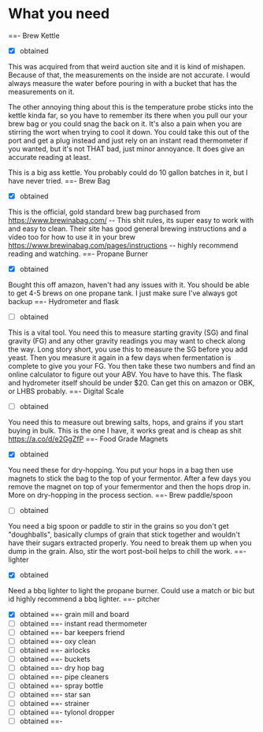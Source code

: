 # What you need

==- Brew Kettle
- [x] obtained

This was acquired from that weird auction site and it is kind of mishapen. Because of that, the measurements on the inside are not accurate. I would always measure the water before pouring in with a bucket that has the measurements on it.

The other annoying thing about this is the temperature probe sticks into the kettle kinda far, so you have to remember its there when you pull our your brew bag or you could snag the back on it. It's also a pain when you are stirring the wort when trying to cool it down. You could take this out of the port and get a plug instead and just rely on an instant read thermometer if you wanted, but it's not THAT bad, just minor annoyance. It does give an accurate reading at least.

This is a big ass kettle. You probably could do 10 gallon batches in it, but I have never tried.
==- Brew Bag
- [x] obtained

This is the official, gold standard brew bag purchased from https://www.brewinabag.com/ -- This shit rules, its super easy to work with and easy to clean. Their site has good general brewing instructions and a video too for how to use it in your brew https://www.brewinabag.com/pages/instructions -- highly recommend reading and watching.
==- Propane Burner
- [x] obtained

Bought this off amazon, haven't had any issues with it. You should be able to get 4-5 brews on one propane tank. I just make sure I've always got backup
==- Hydrometer and flask
- [ ] obtained

This is a vital tool. You need this to measure starting gravity (SG) and final gravity (FG) and any other gravity readings you may want to check along the way. Long story short, you use this to measure the SG before you add yeast. Then you measure it again in a few days when fermentation is complete to give you your FG. You then take these two numbers and find an online calculator to figure out your ABV. You have to have this. The flask and hydrometer itself should be under $20. Can get this on amazon or OBK, or LHBS probably.
==- Digital Scale
- [ ] obtained

You need this to measure out brewing salts, hops, and grains if you start buying in bulk. This is the one I have, it works great and is cheap as shit https://a.co/d/e2GgZfP
==- Food Grade Magnets
- [x] obtained

You need these for dry-hopping. You put your hops in a bag then use magnets to stick the bag to the top of your fermentor. After a few days you remove the magnet on top of your femermentor and then the hops drop in. More on dry-hopping in the process section.
==- Brew paddle/spoon
- [ ] obtained

You need a big spoon or paddle to stir in the grains so you don't get "doughballs", basically clumps of grain that stick together and wouldn't have their sugars extracted properly. You need to break them up when you dump in the grain. Also, stir the wort post-boil helps to chill the work.
==- lighter
- [x] obtained

Need a bbq lighter to light the propane burner. Could use a match or bic but id highly recommend a bbq lighter.
==- pitcher
- [x] obtained
==- grain mill and board
- [ ] obtained
==- instant read thermometer
- [ ] obtained
==- bar keepers friend
- [ ] obtained
==- oxy clean
- [ ] obtained
==- airlocks
- [ ] obtained
==- buckets
- [ ] obtained
==- dry hop bag
- [ ] obtained
==- pipe cleaners
- [ ] obtained
==- spray bottle
- [ ] obtained
==- star san
- [ ] obtained
==- strainer
- [ ] obtained
==- tylonol dropper
- [ ] obtained
==-
